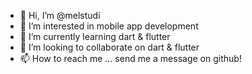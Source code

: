 - 👋 Hi, I’m @melstudi
- 👀 I’m interested in mobile app development
- 🌱 I’m currently learning dart & flutter
- 💞️ I’m looking to collaborate on dart & flutter
- 📫 How to reach me ... send me a message on github!

<!---
melstudi/melstudi is a ✨ special ✨ repository because its `README.md` (this file) appears on your GitHub profile.
You can click the Preview link to take a look at your changes.
--->
